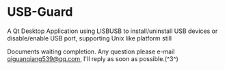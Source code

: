 # USB-Guard
A Qt Desktop Application using LISBUSB to install/uninstall USB devices or disable/enable USB port, supporting Unix like platform still

Documents waiting completion. Any question please e-mail qiguanqiang539@qq.com, I'll reply as soon as possible.(^3^)

